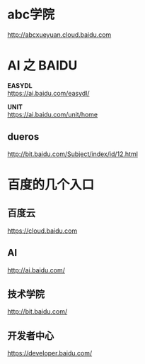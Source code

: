 # **abc学院**
http://abcxueyuan.cloud.baidu.com

# AI 之 BAIDU

**EASYDL**     
https://ai.baidu.com/easydl/

**UNIT**   
https://ai.baidu.com/unit/home      



## dueros
http://bit.baidu.com/Subject/index/id/12.html    


# 百度的几个入口

## 百度云
https://cloud.baidu.com

## AI
http://ai.baidu.com/

## 技术学院
http://bit.baidu.com/

## 开发者中心
https://developer.baidu.com/

